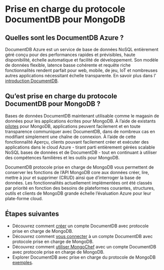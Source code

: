 <properties 
    pageTitle="Prise en charge du protocole DocumentDB pour MongoDB | Microsoft Azure" 
    description="Obtenir des informations sur la prise en charge du protocole DocumentDB pour MongoDB, désormais disponible dans la version d’évaluation." 
    keywords="MongoDB"
    services="documentdb" 
    authors="AndrewHoh" 
    manager="jhubbard" 
    editor="" 
    documentationCenter=""/>

<tags 
    ms.service="documentdb" 
    ms.workload="data-services" 
    ms.tgt_pltfrm="na" 
    ms.devlang="na" 
    ms.topic="article" 
    ms.date="08/23/2016" 
    ms.author="anhoh"/>

# <a name="documentdb-protocol-support-for-mongodb"></a>Prise en charge du protocole DocumentDB pour MongoDB

## <a name="what-is-azure-documentdb"></a>Quelles sont les DocumentDB Azure ?
DocumentDB Azure est un service de base de données NoSQL entièrement géré conçu pour des performances rapides et prévisibles, haute disponibilité, échelle automatique et facilité de développement. Son modèle de données flexible, latence basse cohérente et requête riche fonctionnalités rendent parfait pour web, mobile, de jeu, IoT et nombreuses autres applications nécessitant échelle transparente. En savoir plus dans l' [introduction DocumentDB](documentdb-introduction.md).

## <a name="what-is-documentdb-protocol-support-for-mongodb"></a>Qu’est prise en charge du protocole DocumentDB pour MongoDB ?
Bases de données DocumentDB maintenant utilisable comme le magasin de données pour les applications écrites pour MongoDB. À l’aide de existants [pilotes](https://docs.mongodb.org/ecosystem/drivers/) pour MongoDB, applications peuvent facilement et en toute transparence communiquer avec DocumentDB, dans de nombreux cas en modifiant simplement une chaîne de connexion.  À l’aide de cette fonctionnalité Aperçu, clients pouvant facilement créer et exécuter des applications dans le cloud Azure - tirant parti entièrement gérées scalable NoSQL bases de données et de DocumentDB - tout en continuant à utiliser des compétences familières et les outils pour MongoDB.

DocumentDB protocole prise en charge de MongoDB vous permettent de conserver les fonctions de l’API MongoDB core aux données créer, lire, mettre à jour et supprimer (CRUD) ainsi que d’interroger la base de données. Les fonctionnalités actuellement implémentées ont été classés par priorité en fonction des besoins de plateformes courantes, structures, outils et clients de MongoDB grande échelle l’évaluation Azure pour leur plate-forme cloud.
  

## <a name="next-steps"></a>Étapes suivantes


- Découvrez comment [créer](documentdb-create-mongodb-account.md) un compte DocumentDB avec protocole prise en charge de MongoDB.
- Découvrez comment [vous connecter](documentdb-connect-mongodb-account.md) à un compte DocumentDB avec protocole prise en charge de MongoDB.
- Découvrez comment [utiliser MongoChef](documentdb-mongodb-mongochef.md) avec un compte DocumentDB avec protocole prise en charge de MongoDB.
- Explorer DocumentDB avec prise en charge du protocole de MongoDB [exemples](documentdb-mongodb-samples.md).

 
